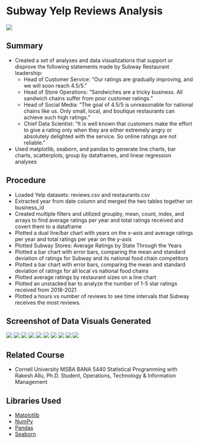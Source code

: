 # Subway Yelp Reviews Analysis
![](/images/Subway_fig12.png)
## Summary
* Created a set of analyses and data visualizations that support or disprove the following statements made by Subway Restaurant leadership:
  * Head of Customer Service: “Our ratings are gradually improving, and we will soon reach 4.5/5.”
  * Head of Store Operations: “Sandwiches are a tricky business. All sandwich chains suffer from poor customer ratings.”
  * Head of Social Media: “The goal of 4.5/5 is unreasonable for national chains like us. Only small, local, and boutique restaurants can achieve such high ratings.”
  * Chief Data Scientist: “It is well known that customers make the effort to give a rating only when they are either extremely angry or absolutely delighted with the service. So online ratings are not reliable.”
* Used matplotlib, seaborn, and pandas to generate line charts, bar charts, scatterplots, group by dataframes, and linear regression analyses

## Procedure
* Loaded Yelp datasets: reviews.csv and restaurants.csv 
* Extracted year from date column and merged the two tables together on business_id
* Created multiple filters and utilized groupby, mean, count, index, and arrays to find average ratings per year and total ratings received and covert them to a dataframe
* Plotted a dual line/bar chart with years on the x-axis and average ratings per year and total ratings per year on the y-axis
* Plotted Subway Stores: Average Ratings by State Through the Years
* Plotted a bar chart with error bars, comparing the mean and standard deviation of ratings for Subway and its national food chain competitors
* Plotted a bar chart with error bars, comparing the mean and standard deviation of ratings for all local vs national food chains
* Plotted average ratings by restaurant sizes on a line chart 
* Plotted an unstacked bar to analyze the number of 1-5 star ratings received from 2018-2021 
* Plotted a hours vs number of reviews to see time intervals that Subway receives the most reviews.

## Screenshot of Data Visuals Generated
![](/images/Subway_fig2.png)
![](/images/Subway_fig12.png)
![](/images/Subway_fig3.png)
![](/images/Subway_fig4.png)
![](/images/Subway_fig5.png)
![](/images/Subway_fig6.png)
![](/images/Subway_fig7.png)
![](/images/Subway_fig8.png)
![](/images/Subway_fig9.png)
![](/images/Subway_fig1.png)

## Related Course
* Cornell University MSBA BANA 5440 Statistical Programming with Rakesh Allu, Ph.D. Student, Operations, Technology & Information Management

## Libraries Used
* [Matplotlib](https://matplotlib.org/stable/tutorials/index)
* [NumPy](https://numpy.org/doc/stable/)
* [Pandas](https://pandas.pydata.org/)
* [Seaborn](https://seaborn.pydata.org/)

